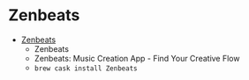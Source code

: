 # Zenbeats
- [Zenbeats](https://www.roland.com/us/products/zenbeats/)
  -  Zenbeats
  - Zenbeats: Music Creation App - Find Your Creative Flow
  - `brew cask install Zenbeats`
